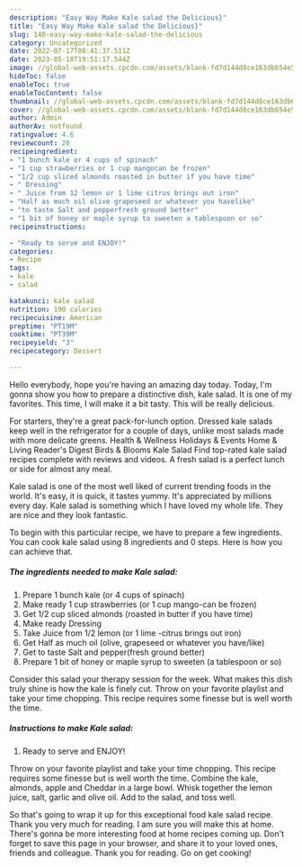 ```yaml
---
description: "Easy Way Make Kale salad the Delicious}"
title: "Easy Way Make Kale salad the Delicious}"
slug: 140-easy-way-make-kale-salad-the-delicious
category: Uncategorized
date: 2022-07-17T08:41:37.511Z
date: 2023-05-18T19:51:17.544Z
image: //global-web-assets.cpcdn.com/assets/blank-fd7d144d8ce163db654e5a02c40b08a2775adb7897d16e4062681dc7e1b2800f.png
hideToc: false
enableToc: true
enableTocContent: false
thumbnail: //global-web-assets.cpcdn.com/assets/blank-fd7d144d8ce163db654e5a02c40b08a2775adb7897d16e4062681dc7e1b2800f.png
cover: //global-web-assets.cpcdn.com/assets/blank-fd7d144d8ce163db654e5a02c40b08a2775adb7897d16e4062681dc7e1b2800f.png
author: Admin
authorAv: notfound
ratingvalue: 4.6
reviewcount: 20
recipeingredient:
- "1 bunch kale or 4 cups of spinach"
- "1 cup strawberries or 1 cup mangocan be frozen"
- "1/2 cup sliced almonds roasted in butter if you have time"
- " Dressing"
- " Juice from 12 lemon or 1 lime citrus brings out iron"
- "Half as much oil olive grapeseed or whatever you havelike"
- "to taste Salt and pepperfresh ground better"
- "1 bit of honey or maple syrup to sweeten a tablespoon or so"
recipeinstructions:

- "Ready to serve and ENJOY!"
categories:
- Recipe
tags:
- kale
- salad

katakunci: kale salad 
nutrition: 190 calories
recipecuisine: American
preptime: "PT19M"
cooktime: "PT39M"
recipeyield: "3"
recipecategory: Dessert

---
```



Hello everybody, hope you're having an amazing day today. Today, I'm gonna show you how to prepare a distinctive dish, kale salad. It is one of my favorites. This time, I will make it a bit tasty. This will be really delicious.

For starters, they&#39;re a great pack-for-lunch option. Dressed kale salads keep well in the refrigerator for a couple of days, unlike most salads made with more delicate greens. Health &amp; Wellness Holidays &amp; Events Home &amp; Living Reader&#39;s Digest Birds &amp; Blooms Kale Salad Find top-rated kale salad recipes complete with reviews and videos. A fresh salad is a perfect lunch or side for almost any meal.

Kale salad is one of the most well liked of current trending foods in the world. It's easy, it is quick, it tastes yummy. It's appreciated by millions every day. Kale salad is something which I have loved my whole life. They are nice and they look fantastic.


To begin with this particular recipe, we have to prepare a few ingredients. You can cook kale salad using 8 ingredients and 0 steps. Here is how you can achieve that.

<!--inarticleads1-->

##### The ingredients needed to make Kale salad:

1. Prepare 1 bunch kale (or 4 cups of spinach)
1. Make ready 1 cup strawberries (or 1 cup mango-can be frozen)
1. Get 1/2 cup sliced almonds (roasted in butter if you have time)
1. Make ready  Dressing
1. Take  Juice from 1/2 lemon (or 1 lime -citrus brings out iron)
1. Get Half as much oil (olive, grapeseed or whatever you have/like)
1. Get to taste Salt and pepper(fresh ground better)
1. Prepare 1 bit of honey or maple syrup to sweeten (a tablespoon or so)


Consider this salad your therapy session for the week. What makes this dish truly shine is how the kale is finely cut. Throw on your favorite playlist and take your time chopping. This recipe requires some finesse but is well worth the time. 

<!--inarticleads2-->

##### Instructions to make Kale salad:


1. Ready to serve and ENJOY!

Throw on your favorite playlist and take your time chopping. This recipe requires some finesse but is well worth the time. Combine the kale, almonds, apple and Cheddar in a large bowl. Whisk together the lemon juice, salt, garlic and olive oil. Add to the salad, and toss well. 

So that's going to wrap it up for this exceptional food kale salad recipe. Thank you very much for reading. I am sure you will make this at home. There's gonna be more interesting food at home recipes coming up. Don't forget to save this page in your browser, and share it to your loved ones, friends and colleague. Thank you for reading. Go on get cooking!
